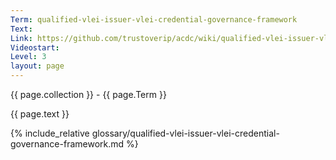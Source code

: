 ```yaml
---
Term: qualified-vlei-issuer-vlei-credential-governance-framework
Text: 
Link: https://github.com/trustoverip/acdc/wiki/qualified-vlei-issuer-vlei-credential-governance-framework
Videostart: 
Level: 3
layout: page
---
```


{{ page.collection }} - {{ page.Term }}

   {{ page.text }}

{% include_relative glossary/qualified-vlei-issuer-vlei-credential-governance-framework.md %}
